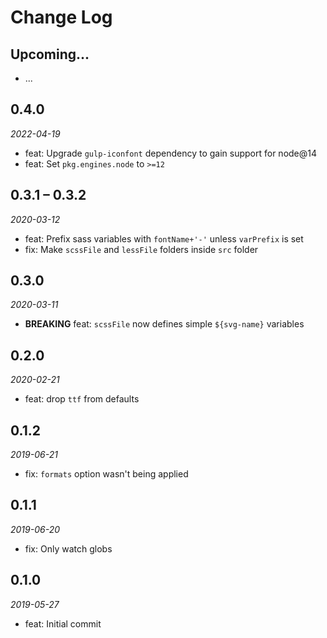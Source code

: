 # Change Log

## Upcoming...

- ... <!-- Add new lines here. Version number will be decided later -->

## 0.4.0

_2022-04-19_

- feat: Upgrade `gulp-iconfont` dependency to gain support for node@14
- feat: Set `pkg.engines.node` to `>=12`

## 0.3.1 – 0.3.2

_2020-03-12_

- feat: Prefix sass variables with `fontName+'-'` unless `varPrefix` is set
- fix: Make `scssFile` and `lessFile` folders inside `src` folder

## 0.3.0

_2020-03-11_

- **BREAKING** feat: `scssFile` now defines simple `${svg-name}` variables

## 0.2.0

_2020-02-21_

- feat: drop `ttf` from defaults

## 0.1.2

_2019-06-21_

- fix: `formats` option wasn't being applied

## 0.1.1

_2019-06-20_

- fix: Only watch globs

## 0.1.0

_2019-05-27_

- feat: Initial commit
